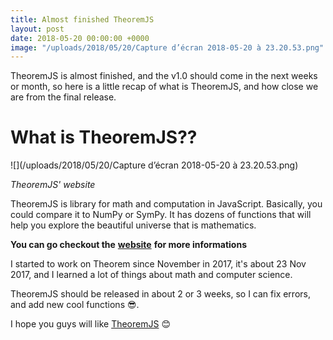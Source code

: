 ```yaml
---
title: Almost finished TheoremJS
layout: post
date: 2018-05-20 00:00:00 +0000
image: "/uploads/2018/05/20/Capture d’écran 2018-05-20 à 23.20.53.png"
---
```

TheoremJS is almost finished, and the v1.0 should come in the next weeks or month, so here is a little recap of what is TheoremJS, and how close we are from the final release.

# What is TheoremJS??

![](/uploads/2018/05/20/Capture d’écran 2018-05-20 à 23.20.53.png)

_TheoremJS' website_

TheoremJS is library for math and computation in JavaScript. Basically, you could compare it to NumPy or SymPy. It has dozens of functions that will help you explore the beautiful universe that is mathematics.

**You can go checkout the** [**website**](https://theorem.js.org) **for more informations**

I started to work on Theorem since November in 2017, it's about <span class="ago">23 Nov 2017</span>, and I learned a lot of things about math and computer science.

TheoremJS should be released in about  2 or 3 weeks, so I can fix errors, and add new cool functions 😎.

I hope you guys will like [TheoremJS](https://theorem.js.org) 😊